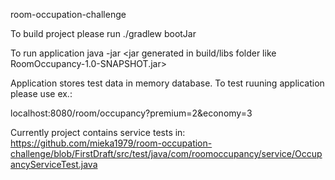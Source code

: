 
room-occupation-challenge

To build project please run 
./gradlew bootJar

To run application 
java -jar <jar generated in build/libs folder like RoomOccupancy-1.0-SNAPSHOT.jar>

Application stores test data in memory database. To test ruuning application please use ex.:

localhost:8080/room/occupancy?premium=2&economy=3

Currently project contains service tests in: 
https://github.com/mieka1979/room-occupation-challenge/blob/FirstDraft/src/test/java/com/roomoccupancy/service/OccupancyServiceTest.java
